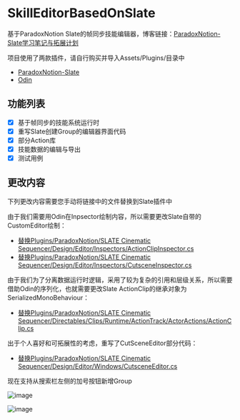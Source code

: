 # SkillEditorBasedOnSlate
基于ParadoxNotion Slate的帧同步技能编辑器，博客链接：[ParadoxNotion-Slate学习笔记与拓展计划](https://www.lfzxb.top/unity-slate-study-and-extendplan/)

项目使用了两款插件，请自行购买并导入Assets/Plugins/目录中

 - [ParadoxNotion-Slate](https://slate.paradoxnotion.com/)
 - [Odin](https://odininspector.com/)

## 功能列表

- [x] 基于帧同步的技能系统运行时
- [x] 重写Slate创建Group的编辑器界面代码
- [x] 部分Action库
- [x] 技能数据的编辑与导出
- [x] 测试用例

## 更改内容

下列更改内容需要您手动将链接中的文件替换到Slate插件中

由于我们需要用Odin在Inpsector绘制内容，所以需要更改Slate自带的CustomEditor绘制：

 - [替换Plugins/ParadoxNotion/SLATE Cinematic Sequencer/Design/Editor/Inspectors/ActionClipInspector.cs](https://github.com/wqaetly/SkillEditorBasedOnSlate/blob/main/SlateChangedFiles/ActionClipInspector.cs)
 - [替换Plugins/ParadoxNotion/SLATE Cinematic Sequencer/Design/Editor/Inspectors/CutsceneInspector.cs](https://github.com/wqaetly/SkillEditorBasedOnSlate/blob/main/SlateChangedFiles/CutsceneInspector.cs)

由于我们为了分离数据运行时逻辑，采用了较为复杂的引用和层级关系，所以需要借助Odin的序列化，也就需要更改Slate ActionClip的继承对象为SerializedMonoBehaviour：

 - [替换Plugins/ParadoxNotion/SLATE Cinematic Sequencer/Directables/Clips/Runtime/ActionTrack/ActorActions/ActionClip.cs](https://github.com/wqaetly/SkillEditorBasedOnSlate/blob/main/SlateChangedFiles/ActionClip.cs)

出于个人喜好和可拓展性的考虑，重写了CutSceneEditor部分代码：
 - [替换Plugins/ParadoxNotion/SLATE Cinematic Sequencer/Design/Editor/Windows/CutsceneEditor.cs](https://github.com/wqaetly/SkillEditorBasedOnSlate/blob/main/SlateChangedFiles/CutsceneEditor.cs)

现在支持从搜索栏左侧的加号按钮新增Group

![image](https://user-images.githubusercontent.com/35335061/129744492-0dceddb1-d5d3-457e-aac3-f32bbd8f362e.png)

![image](https://user-images.githubusercontent.com/35335061/129744543-807f9024-be36-484d-8d0d-35df9cf4136a.png)
